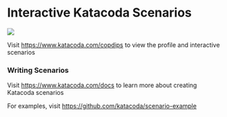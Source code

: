 # Interactive Katacoda Scenarios

[![](http://shields.katacoda.com/katacoda/copdips/count.svg)](https://www.katacoda.com/copdips "Get your profile on Katacoda.com")

Visit https://www.katacoda.com/copdips to view the profile and interactive scenarios

### Writing Scenarios
Visit https://www.katacoda.com/docs to learn more about creating Katacoda scenarios

For examples, visit https://github.com/katacoda/scenario-example
